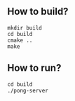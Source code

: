 ## How to build?

```
mkdir build
cd build
cmake ..
make
```

## How to run?
```
cd build
./pong-server
```